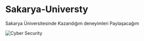 # Sakarya-Universty
Sakarya Üniversitesinde Kazandığım deneyimleri Paylaşacağım

![Cyber Security](https://i.hizliresim.com/mDCvmZ.png)
